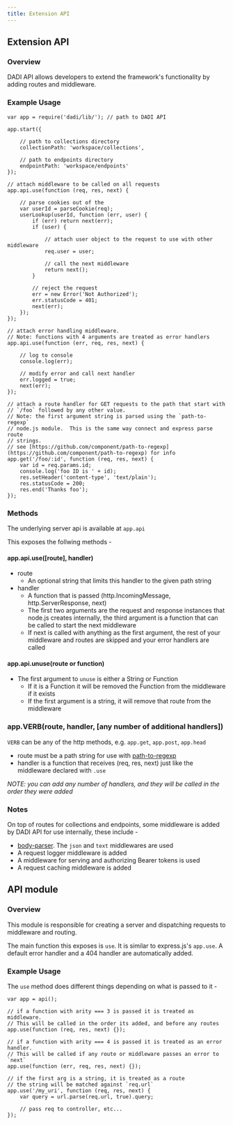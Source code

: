 ```yaml
---
title: Extension API
---
```


## Extension API

### Overview

DADI API allows developers to extend the framework's functionality by adding routes and middleware.

### Example Usage

    var app = require('dadi/lib/'); // path to DADI API

    app.start({

        // path to collections directory
        collectionPath: 'workspace/collections',

        // path to endpoints directory
        endpointPath: 'workspace/endpoints'
    });

    // attach middleware to be called on all requests
    app.api.use(function (req, res, next) {

        // parse cookies out of the
        var userId = parseCookie(req);
        userLookup(userId, function (err, user) {
            if (err) return next(err);
            if (user) {

                // attach user object to the request to use with other middleware
                req.user = user;

                // call the next middleware
                return next();
            }

            // reject the request
            err = new Error('Not Authorized');
            err.statusCode = 401;
            next(err);
        });
    });

    // attach error handling middleware.
    // Note: functions with 4 arguments are treated as error handlers
    app.api.use(function (err, req, res, next) {

        // log to console
        console.log(err);

        // modify error and call next handler
        err.logged = true;
        next(err);
    });

    // attach a route handler for GET requests to the path that start with
    // `/foo` followed by any other value.
    // Note: the first argument string is parsed using the `path-to-regexp`
    // node.js module.  This is the same way connect and express parse route
    // strings.
    // see [https://github.com/component/path-to-regexp](https://github.com/component/path-to-regexp) for info
    app.get('/foo/:id', function (req, res, next) {
        var id = req.params.id;
        console.log('foo ID is ' + id);
        res.setHeader('content-type', 'text/plain');
        res.statusCode = 200;
        res.end('Thanks foo');
    });

### Methods

The underlying server api is available at `app.api`

This exposes the follwing methods -

#### app.api.use([route], handler)

* route
	* An optional string that limits this handler to the given path string
* handler
	* A function that is passed (http.IncomingMessage, http.ServerResponse, next)
	* The first two arguments are the request and response instances that node.js creates internally, the third argument is a function that can be called to start the next middleware
	* If next is called with anything as the first argument, the rest of your middleware and routes are skipped and your error handlers are called

#### app.api.unuse(route or function)

* The first argument to `unuse` is either a String or Function
	* If it is a Function it will be removed the Function from the middleware if it exists
	* If the first argument is a string, it will remove that route from the middleware

### app.VERB(route, handler, [any number of additional handlers])

`VERB` can be any of the http methods, e.g. `app.get`, `app.post`, `app.head`

* route must be a path string for use with [path-to-regexp](https://github.com/component/path-to-regexp)
* handler is a function that receives (req, res, next) just like the middleware declared with `.use`

_NOTE: you can add any number of handlers, and they will be called in the order they were added_

### Notes

On top of routes for collections and endpoints, some middleware is added by DADI API for use internally, these include -

* [body-parser](https://github.com/expressjs/body-parser).  The `json` and `text` middlewares are used
* A request logger middleware is added
* A middleware for serving and authorizing Bearer tokens is used
* A request caching middleware is added


## API module

### Overview

This module is responsible for creating a server and dispatching requests to middleware and routing.

The main function this exposes is `use`.  It is similar to express.js's `app.use`. A default error handler and a 404 handler are automatically added.

### Example Usage

The `use` method does different things depending on what is passed to it -

    var app = api();

    // if a function with arity === 3 is passed it is treated as middleware.
    // This will be called in the order its added, and before any routes
    app.use(function (req, res, next) {});

    // if a function with arity === 4 is passed it is treated as an error handler.
    // This will be called if any route or middleware passes an error to `next`
    app.use(function (err, req, res, next) {});

    // if the first arg is a string, it is treated as a route
    // the string will be matched against `req.url`
    app.use('/my_uri', function (req, res, next) {
        var query = url.parse(req.url, true).query;

        // pass req to controller, etc...
    });
